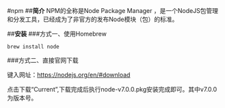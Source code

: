 #npm
##**简介**
NPM的全称是Node Package Manager ，是一个NodeJS包管理和分发工具，已经成为了非官方的发布Node模块（包）的标准。

##**安装**
###方式一、使用Homebrew

	brew install node

###方式二、直接官网下载

键入网址：<https://nodejs.org/en/#download>

点击下载“Current”,下载完成后执行node-v7.0.0.pkg安装完成即可。其中v7.0.0为版本号。